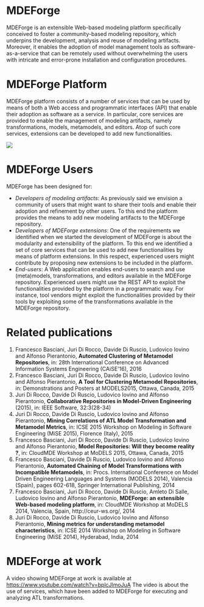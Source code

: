 # MDEForge
MDEForge is an extensible Web-based modeling platform specifically conceived to foster a community-based modeling repository, which underpins the development, analysis and reuse of modeling artifacts. Moreover, it enables the adoption of model management tools as software-as-a-service that can be remotely used without overwhelming the users with intricate and error-prone installation and configuration procedures.

# MDEForge Platform
MDEForge platform consists of a number of services that can be used by means of both a Web access and programmatic interfaces (API) that enable their adoption as software as a service. In particular, core services are provided to enable the management of modeling artifacts, namely transformations, models, metamodels, and editors. Atop of such core services, extensions can be developed to add new functionalities.

<img src="http://www.mdeforge.org/resources/theme/images/architecture.png">

# MDEForge Users

MDEForge has been designed for:

<ul>
<li><i>Developers of modeling artifacts</i>: As previously said we envision a community of users that might want to share their tools and enable their adoption and refinement by other users. To this end the platform provides the means to add new modeling artifacts to the MDEForge repository.

<li><i>Developers of MDEForge extensions</i>: One of the requirements we identified when we started the development of MDEForge is about the modularity and extensibility of the platform. To this end we identified a set of core services that can be used to add new functionalities by means of platform extensions. In this respect, experienced users might contribute by proposing new extensions to be included in the platform.

<li><i>End-users</i>: A Web application enables end-users to search and use (meta)models, transformations, and editors available in the MDEForge repository. Experienced users might use the REST API to exploit the functionalities provided by the platform in a programmatic way. For instance, tool vendors might exploit the functionalities provided by their tools by exploiting some of the transformations available in the MDEForge repository.
</ul>

# Related publications

<ol>

<li>Francesco Basciani, Juri Di Rocco, Davide Di Ruscio, Ludovico Iovino and Alfonso Pierantonio, <b>Automated Clustering of Metamodel Repositories</b>, in: 28th International Conference on Advanced Information Systems Engineering (CAiSE'16), 2016

<li>Francesco Basciani, Juri Di Rocco, Davide Di Ruscio, Ludovico Iovino and Alfonso Pierantonio, <b>A Tool for Clustering Metamodel Repositories</b>, in: Demonstrations and Posters at MODELS2015, Ottawa, Canada, 2015


<li>Juri Di Rocco, Davide Di Ruscio, Ludovico Iovino and Alfonso Pierantonio, <b>Collaborative Repositories in Model-Driven Engineering</b> (2015), in: IEEE Software, 32:3(28-34)

<li>Juri Di Rocco, Davide Di Ruscio, Ludovico Iovino and Alfonso Pierantonio, <b>Mining Correlations of ATL Model Transformation and Metamodel Metrics</b>, in: ICSE 2015 Workshop on Modeling in Software Engineering (MiSE 2015), Florence (Italy), 2015


<li>Francesco Basciani, Juri Di Rocco, Davide Di Ruscio, Ludovico Iovino and Alfonso Pierantonio, <b>Model Repositories: Will they become reality ?</b>, in: CloudMDE Workshop at MoDELS 2015, Ottawa, Canada, 2015


<li>Francesco Basciani, Davide Di Ruscio, Ludovico Iovino and Alfonso Pierantonio, <b>Automated Chaining of Model Transformations with Incompatible Metamodels</b>, in: Procs. International Conference on Model Driven Engineering Languages and Systems (MODELS 2014), Valencia (Spain), pages 602-618, Springer International Publishing, 2014


<li>Francesco Basciani, Juri Di Rocco, Davide Di Ruscio, Amleto Di Salle, Ludovico Iovino and Alfonso Pierantonio, <b>MDEForge: an extensible Web-based modeling platform</b>, in: CloudMDE Workshop at MoDELS 2014, Valencia, Spain, http://ceur-ws.org/, 2014


<li>Juri Di Rocco, Davide Di Ruscio, Ludovico Iovino and Alfonso Pierantonio, <b>Mining metrics for understanding metamodel characteristics</b>, in: ICSE 2014 Workshop on Modeling in Software Engineering (MiSE 2014), Hyderabad, India, 2014

</ol>

# MDEForge at work

A video showing MDEForge at work is available at https://www.youtube.com/watch?v=bplcJlmoJuA
The video is about the use of services, which have been added to MDEForge for executing and analyzing ATL transformations.
